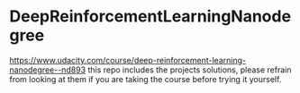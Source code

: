 # DeepReinforcementLearningNanodegree
https://www.udacity.com/course/deep-reinforcement-learning-nanodegree--nd893 this repo includes the projects solutions, please refrain from looking at them if you are taking the course before trying it yourself.
